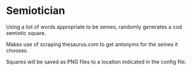 # Semiotician

Using a list of words appropriate to be semes, randomly generates a cod semiotic square.

Makes use of scraping thesaurus.com to get antonyms for the semes it chooses.

Squares will be saved as PNG files to a location indicated in the config file.
